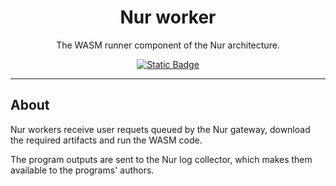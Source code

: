 <h1 align="center">
Nur worker
</h1>

<p align="center">
    The WASM runner component of the Nur architecture.
</p>

<p align="center">
<a href="https://github.com/fisirc/nur/blob/main/LICENSE">
    <img alt="Static Badge" src="https://img.shields.io/badge/license-MIT-black?style=for-the-badge&labelColor=white">
</a>
</p>

---

## About

Nur workers receive user requets queued by the Nur gateway, download the
required artifacts and run the WASM code.

The program outputs are sent to the Nur log collector, which makes them
available to the programs' authors.

<!-- TODO -->
